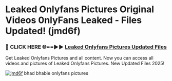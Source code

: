 # Leaked Onlyfans Pictures Original Videos 0nlyFans Leaked - Files Updated! (jmd6f)

<h3>🔴 CLICK HERE 🌐==►► <a href="https://tinyurl.com/x26r9saj" rel="nofollow">Leaked Onlyfans Pictures Updated Files</a></h3>

Get Leaked Onlyfans Pictures and all content. Now you can access all videos and pictures of Leaked Onlyfans Pictures. New Updated Files 2025!

[![jmd6f](https://i.imgur.com/LkgZPqh.gif)](https://tinyurl.com/x26r9saj)
bhad bhabie onlyfans pictures